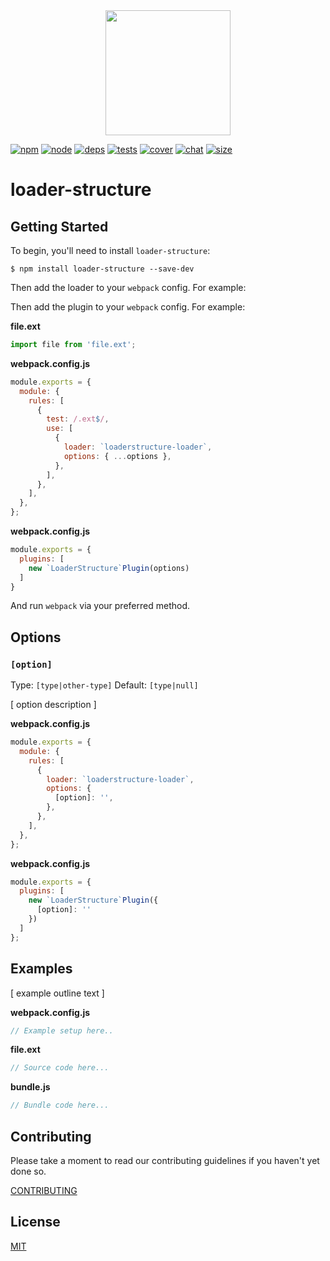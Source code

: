 <div align="center">
  <a href="https://github.com/webpack/webpack">
    <img width="200" height="200" src="https://webpack.js.org/assets/icon-square-big.svg">
  </a>
</div>

[![npm][npm]][npm-url]
[![node][node]][node-url]
[![deps][deps]][deps-url]
[![tests][tests]][tests-url]
[![cover][cover]][cover-url]
[![chat][chat]][chat-url]
[![size][size]][size-url]

# loader-structure



## Getting Started

To begin, you'll need to install `loader-structure`:

```console
$ npm install loader-structure --save-dev
```

<!-- isLoader ? use(this) : delete(isPlugin) -->

Then add the loader to your `webpack` config. For example:

<!-- isPlugin ? use(this) : delete(isLoader) -->

Then add the plugin to your `webpack` config. For example:

**file.ext**

```js
import file from 'file.ext';
```

<!-- isLoader ? use(this) : delete(isPlugin) -->

**webpack.config.js**

```js
module.exports = {
  module: {
    rules: [
      {
        test: /.ext$/,
        use: [
          {
            loader: `loaderstructure-loader`,
            options: { ...options },
          },
        ],
      },
    ],
  },
};
```

<!-- isPlugin ? use(this) : delete(isLoader) -->

**webpack.config.js**

```js
module.exports = {
  plugins: [
    new `LoaderStructure`Plugin(options)
  ]
}
```

And run `webpack` via your preferred method.

## Options

### `[option]`

Type: `[type|other-type]`
Default: `[type|null]`

[ option description ]

<!-- isLoader ? use(this) : delete(isPlugin) -->

**webpack.config.js**

```js
module.exports = {
  module: {
    rules: [
      {
        loader: `loaderstructure-loader`,
        options: {
          [option]: '',
        },
      },
    ],
  },
};
```

<!-- isPlugin ? use(this) : delete(isLoader) -->

**webpack.config.js**

```js
module.exports = {
  plugins: [
    new `LoaderStructure`Plugin({
      [option]: ''
    })
  ]
};
```

## Examples

[ example outline text ]

**webpack.config.js**

```js
// Example setup here..
```

**file.ext**

```js
// Source code here...
```

**bundle.js**

```js
// Bundle code here...
```

## Contributing

Please take a moment to read our contributing guidelines if you haven't yet done so.

[CONTRIBUTING](./.github/CONTRIBUTING.md)

## License

[MIT](./LICENSE)

[npm]: https://img.shields.io/npm/v/loader-structure.svg
[npm-url]: https://npmjs.com/package/loader-structure
[node]: https://img.shields.io/node/v/loader-structure.svg
[node-url]: https://nodejs.org
[deps]: https://david-dm.org/webpack-contrib/loader-structure.svg
[deps-url]: https://david-dm.org/webpack-contrib/loader-structure
[tests]: https://dev.azure.com/webpack-contrib/loader-structure/_apis/build/status/webpack-contrib.loader-structure?branchName=master
[tests-url]: https://dev.azure.com/webpack-contrib/loader-structure/_build/latest?definitionId=2&branchName=master
[cover]: https://codecov.io/gh/webpack-contrib/loader-structure/branch/master/graph/badge.svg
[cover-url]: https://codecov.io/gh/webpack-contrib/loader-structure
[chat]: https://img.shields.io/badge/gitter-webpack%2Fwebpack-brightgreen.svg
[chat-url]: https://gitter.im/webpack/webpack
[size]: https://packagephobia.now.sh/badge?p=loader-structure
[size-url]: https://packagephobia.now.sh/result?p=loader-structure
